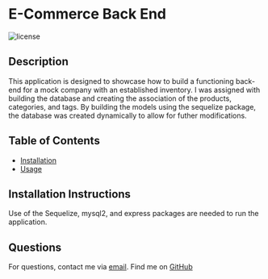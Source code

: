  # E-Commerce Back End
  ![license](https://img.shields.io/badge/license--blue)
  
  
  ## Description
  This application is designed to showcase how to build a functioning back-end for a mock company with an established inventory. I was assigned with building the database and creating the association of the products, categories, and tags. By building the models using the sequelize package, the database was created dynamically to allow for futher modifications. 
 
 
  ## Table of Contents
  - [Installation](#installation)
  - [Usage](#usage)
 
 
  ## Installation Instructions
  Use of the Sequelize, mysql2, and express packages are needed to run the application. 

  ## Questions
  For questions, contact me via <a href="mailto:victor.m.kennedy@gmail.com">email</a>.
  Find me on <a href="https://github.com/Victorini1">GitHub</a>